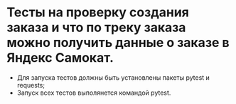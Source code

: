 # Тесты на проверку создания заказа и что по треку заказа можно получить данные о заказе в Яндекс Самокат.
- Для запуска тестов должны быть установлены пакеты pytest и requests;
- Запуск всех тестов выполянется командой pytest.
